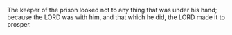 The keeper of the prison looked not to any thing that was under his hand; because the LORD was with him, and that which he did, the LORD made it to prosper.
